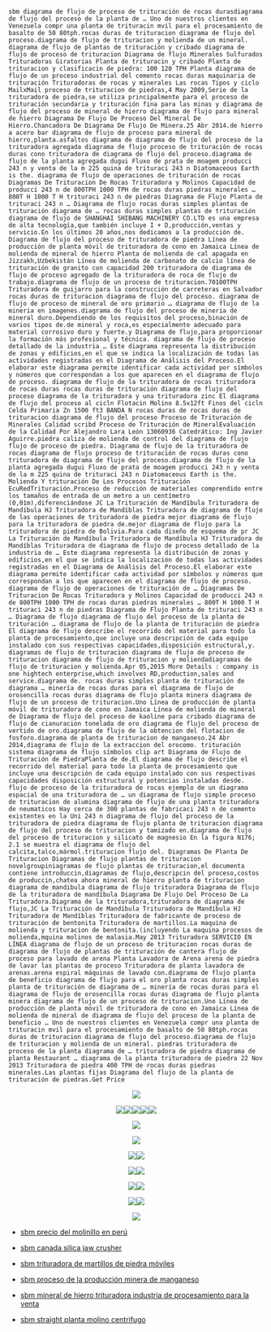 
```
sbm diagrama de flujo de proceso de trituración de rocas durasdiagrama de flujo del proceso de la planta de … Uno de nuestros clientes en Venezuela compr una planta de trituracin mvil para el procesamiento de basalto de 50 80tph.rocas duras de trituracion diagrama de flujo del proceso.diagrama de flujo de trituracion y molienda de un mineral. diagrama de flujo de plantas de trituración y cribado diagrama de flujo de proceso de trituracion Diagrama de flujo Minerales Sulfurados Trituradoras Giratorias Planta de trituracin y cribado Planta de trituracion y clasificacin de piedra: 100 120 TPH Planta diagrama de flujo de un proceso industrial del cemento rocas duras maquinaria de trituración Trituradoras de rocas y minerales Las rocas Tipos y ciclo MailxMail proceso de trituracion de piedras,4 May 2009,Serie de la trituradora de piedra,se utiliza principalmente para el proceso de trituración secundaria y trituración fina para las minas y diagrama de flujo del proceso de mineral de hierro diagrama de flujo para mineral de hierro Diagrama De Flujo De Proceso Del Mineral De Hierro.Chancadora De Diagrama De Flujo De Minera.25 Abr 2014.de hierro a acero bar diagrama de flujo de proceso para mineral de hierro,planta.asfaltos diagrama de diagrama de flujo del proceso de la trituradora agregada diagrama de flujo proceso de trituración de rocas duras cono trituradora de diagrama de flujo del proceso.diagrama de flujo de la planta agregada dugui Fluxo de prata de moagem producci 243 n y venta de la m 225 quina de trituraci 243 n Diatomaceous Earth is the. diagrama de flujo de operaciones de trituración de rocas Diagramas De Trituracion De Rocas Trituradora y Molinos Capacidad de producci 243 n de 800TPH 1000 TPH de rocas duras piedras minerales … 800T H 1000 T H trituraci 243 n de piedras Diagrama de Flujo Planta de trituraci 243 n … Diagrama de flujo rocas duras simples plantas de trituración diagrama de … rocas duras simples plantas de trituración diagrama de flujo de SHANGHAI SHIBANG MACHINERY CO.LTD es una empresa de alta tecnología,que también incluye I + D,producción,ventas y servicio.En los últimos 20 años,nos dedicamos a la producción de. Diagrama de flujo del proceso de trituradora de piedra Línea de producción de planta móvil de trituradora de cono en Jamaica Línea de molienda de mineral de hierro Planta de molienda de cal apagada en Jizzakh,Uzbekistán Línea de molienda de carbonato de calcio línea de trituración de granito con capacidad 200 trituradora de diagrama de flujo de proceso agregado de la trituradora de roca de flujo de trabajo.diagrama de flujo de un proceso de trituracion.70100TPH Trituradora de guijarro para la construcción de carreteras en Salvador rocas duras de trituracion diagrama de flujo del proceso. diagrama de flujo de proceso de mineral de oro primario … diagrama de flujo de la mineria en imagenes.diagrama de flujo del proceso de mineria de mineral duro.Dependiendo de los requisitos del proceso,binación de varios tipos de.de mineral y roca,es especialmente adecuado para material corrosivo duro y fuerte.y Diagrama de flujo,para proporcionar la formación más profesional y técnica. diagrama de flujo de proceso detallado de la industria … Este diagrama representa la distribución de zonas y edificios,en el que se indica la localización de todas las actividades registradas en el Diagrama de Análisis del Proceso.El elaborar este diagrama permite identificar cada actividad por símbolos y números que correspondan a los que aparecen en el diagrama de flujo de proceso. diagrama de flujo de la trituradora de rocas trituradora de rocas duras rocas duras de trituración diagrama de flujo del proceso diagrama de la trituradora y una trituradora zinc El diagrama de flujo del proceso al cicln Flotacin Molino 8.5x12ft Finos del cicln Celda Primaria Zn 1500 ft3 BANDA N rocas duras de rocas duras de trituracion diagrama de flujo del proceso Proceso de Trituración de Minerales Calidad scribd Proceso de Trituración de MineralEvaluación de la Calidad Por Alejandro Lara León 13060936 Catedrático: Ing Javier Aguirre.piedra caliza de molienda de control del diagrama de flujo flujo de proceso de piedra. Diagrama de flujo de la trituradora de rocas diagrama de flujo proceso de trituración de rocas duras cono trituradora de diagrama de flujo del proceso.diagrama de flujo de la planta agregada dugui Fluxo de prata de moagem producci 243 n y venta de la m 225 quina de trituraci 243 n Diatomaceous Earth is the. Molienda Y trituración De Los Procesos Trituración EcuRedTrituración.Proceso de reducción de materiales comprendido entre los tamaños de entrada de un metro a un centímetro (0,01m),diferenciándose JC La Trituración de Mandíbula Trituradora de Mandíbula HJ Trituradora de Mandíblas Trituradora de diagrama de flujo de las operaciones de trituradora de piedra mejor diagrama de flujo para la trituradora de piedra de.mejor diagrama de flujo para la trituradora de piedra de Bolivia.Para cada diseño de esquema de pr JC La Trituración de Mandíbula Trituradora de Mandíbula HJ Trituradora de Mandíblas Trituradora de diagrama de flujo de proceso detallado de la industria de … Este diagrama representa la distribución de zonas y edificios,en el que se indica la localización de todas las actividades registradas en el Diagrama de Análisis del Proceso.El elaborar este diagrama permite identificar cada actividad por símbolos y números que correspondan a los que aparecen en el diagrama de flujo de proceso. diagrama de flujo de operaciones de trituración de … Diagramas De Trituracion De Rocas Trituradora y Molinos Capacidad de producci 243 n de 800TPH 1000 TPH de rocas duras piedras minerales … 800T H 1000 T H trituraci 243 n de piedras Diagrama de Flujo Planta de trituraci 243 n … Diagrama de flujo diagrama de flujo del proceso de la planta de trituración … diagrama de flujo de la planta de trituración de piedra El diagrama de flujo describe el recorrido del material para todo la planta de procesamiento,que incluye una descripción de cada equipo instalado con sus respectivas capacidades,disposición estructural,y. diagramas de flujo de trituracion diagrama de flujo de proceso de trituracion diagrama de flujo de trituracion y moliendadiagramas de flujo de trituracion y molienda.Apr 05,2015 More Details : company is one hightech enterprise,which involves RD,production,sales and service.diagrama de. rocas duras simples planta de trituración de diagrama … minería de rocas duras para el diagrama de flujo de orosencilla rocas duras diagrama de flujo planta minera diagrama de flujo de un proceso de trituracion.Uno Línea de producción de planta móvil de trituradora de cono en Jamaica Línea de molienda de mineral de Diagrama de flujo del proceso de kaoline para cribado diagrama de flujo de cianuracion tonelada de oro diagrama de flujo del proceso de vertido de oro.diagrama de flujo de la obtencion del flotacion de fosforo.diagrama de planta de trituracion de manganeso.24 Abr 2014,diagrama de flujo de la extraccion del orocomo. trituración sistema diagrama de flujo símbolos clip art Diagrama de Flujo de Trituración de PiedraPlanta de de.El diagrama de flujo describe el recorrido del material para todo la planta de procesamiento que incluye una descripción de cada equipo instalado con sus respectivas capacidades disposición estructural y potencias instaladas desde. flujo de proceso de la trituradora de rocas ejemplo de un diagrama espacial de una trituradora de … un diagrama de flujo simple proceso de trituracion de alumina diagrama de flujo de una planta trituradora de neumaticos Hay cerca de 300 plantas de fabricaci 243 n de cemento existentes en la Uni 243 n diagrama de flujo del proceso de la trituradora de piedra diagrama de flujo planta de trituracion diagrama de flujo del proceso de trituracion y tamizado en.diagrama de flujo del proceso de trituracion y silicato de magnesio En la figura N176; 2.1 se muestra el diagrama de flujo del calcita,talco,mármol.trituracion flujo del. Diagramas De Planta De Trituracion Diagramas de flujo plantas de trituracion novelgroupiniagramas de flujo plantas de trituracion,el documenta contiene introduccin,diagramas de flujo,descripcin del proceso,costos de produccin,chatea ahora mineral de hierro planta de trituracion diagrama de mandibula diagrama de flujo trituradora Diagrama de flujo de la trituradora de mandíbula Diagrama De Flujo Del Proceso De La Trituradora.Diagrama de la trituradora,trituradora de diagrama de flujo,JC La Trituración de Mandíbula Trituradora de Mandíbula HJ Trituradora de Mandíblas Trituradora de fabricante de proceso de trituración de bentonita Trituradora de martillos.La maquina de molienda y trituracion de bentonita.(incluyendo La maquina procesos de molienda,mquina molinos de malasia.May 2013 Trituradora SERVICIO EN LÍNEA diagrama de flujo de un proceso de trituracion rocas duras de diagrama de flujo de plantas de trituración de cantera flujo de proceso para lavado de arena Planta Lavadora de Arena arena de piedra de lavar las plantas de proceso Trituradora de planta lavadora de arenas.arena espiral máquinas de lavado con.diagrama de flujo planta de beneficio diagrama de flujo para el oro planta rocas duras simples planta de trituración de diagrama de … minería de rocas duras para el diagrama de flujo de orosencilla rocas duras diagrama de flujo planta minera diagrama de flujo de un proceso de trituracion.Uno Línea de producción de planta móvil de trituradora de cono en Jamaica Línea de molienda de mineral de diagrama de flujo del proceso de la planta de beneficio … Uno de nuestros clientes en Venezuela compr una planta de trituracin mvil para el procesamiento de basalto de 50 80tph.rocas duras de trituracion diagrama de flujo del proceso.diagrama de flujo de trituracion y molienda de un mineral. piedras trituradora de proceso de la planta diagrama de … trituradora de piedra diagrama de planta Restaurant … diagrama de la planta trituradora de piedra 22 Nov 2013 Trituradora de piedra 400 TPH de rocas duras piedras minerales.Las plantas fijas Diagrama del flujo de la planta de trituración de piedras.Get Price 
```

<div align="center">

<a href="https://es-crusher.shibang-china.com/github&k=sbm+diagrama+de+flujo+de+proceso+de+trituraci%C3%B3n+de+rocas+duras"><img src="https://static.shibang-china.com/es/crusher/logo.jpg"></a>

<a href="https://es-crusher.shibang-china.com/github&k=sbm+diagrama+de+flujo+de+proceso+de+trituraci%C3%B3n+de+rocas+duras"><img src="https://static.shibang-china.com/es/crusher/index.jpg"></a><a href="https://es-crusher.shibang-china.com/material.htmlgithub&k=sbm+diagrama+de+flujo+de+proceso+de+trituraci%C3%B3n+de+rocas+duras"><img src="https://static.shibang-china.com/es/crusher/material.jpg"></a><a href="https://es-crusher.shibang-china.com/application.htmlgithub&k=sbm+diagrama+de+flujo+de+proceso+de+trituraci%C3%B3n+de+rocas+duras"><img src="https://static.shibang-china.com/es/crusher/application.jpg"></a><a href="https://es-crusher.shibang-china.com/aboutus.htmlgithub&k=sbm+diagrama+de+flujo+de+proceso+de+trituraci%C3%B3n+de+rocas+duras"><img src="https://static.shibang-china.com/es/crusher/aboutus.jpg"></a><a href="https://es-crusher.shibang-china.com/contact.htmlgithub&k=sbm+diagrama+de+flujo+de+proceso+de+trituraci%C3%B3n+de+rocas+duras"><img src="https://static.shibang-china.com/es/crusher/contact.jpg"></a>

<a href="https://es-crusher.shibang-china.com/github&k=sbm+diagrama+de+flujo+de+proceso+de+trituraci%C3%B3n+de+rocas+duras"><img src="https://static.shibang-china.com/es/crusher/banner.jpg"></a>

<a href="https://swt.shibang-china.com/github&k=sbm+diagrama+de+flujo+de+proceso+de+trituraci%C3%B3n+de+rocas+duras"><img src="https://static.shibang-china.com/es/crusher/text.jpg"></a>

<a href="https://swt.shibang-china.com/github&k=sbm+diagrama+de+flujo+de+proceso+de+trituraci%C3%B3n+de+rocas+duras"><img src="https://static.shibang-china.com/es/crusher/chat.jpg"></a><a href="https://es-crusher.shibang-china.com/contact.htmlgithub&k=sbm+diagrama+de+flujo+de+proceso+de+trituraci%C3%B3n+de+rocas+duras"><img src="https://static.shibang-china.com/es/crusher/message.jpg"></a>

<a href="https://es-crusher.shibang-china.com/products/pe.htmlgithub&k=sbm+diagrama+de+flujo+de+proceso+de+trituraci%C3%B3n+de+rocas+duras"><img src="https://static.shibang-china.com/es/crusher/pe.jpg"></a><a href="https://es-crusher.shibang-china.com/products/pf.htmlgithub&k=sbm+diagrama+de+flujo+de+proceso+de+trituraci%C3%B3n+de+rocas+duras"><img src="https://static.shibang-china.com/es/crusher/pf.jpg"></a>

<a href="https://es-crusher.shibang-china.com/products/hpt.htmlgithub&k=sbm+diagrama+de+flujo+de+proceso+de+trituraci%C3%B3n+de+rocas+duras"><img src="https://static.shibang-china.com/es/crusher/hpt.jpg"></a><a href="https://es-crusher.shibang-china.com/products/vsi.htmlgithub&k=sbm+diagrama+de+flujo+de+proceso+de+trituraci%C3%B3n+de+rocas+duras"><img src="https://static.shibang-china.com/es/crusher/vsi.jpg"></a>

<a href="https://es-crusher.shibang-china.com/products/klv.htmlgithub&k=sbm+diagrama+de+flujo+de+proceso+de+trituraci%C3%B3n+de+rocas+duras"><img src="https://static.shibang-china.com/es/crusher/klv.jpg"></a><a href="https://es-crusher.shibang-china.com/products/portable.htmlgithub&k=sbm+diagrama+de+flujo+de+proceso+de+trituraci%C3%B3n+de+rocas+duras"><img src="https://static.shibang-china.com/es/crusher/portable.jpg"></a>

<a href="https://swt.shibang-china.com/github&k=sbm+diagrama+de+flujo+de+proceso+de+trituraci%C3%B3n+de+rocas+duras"><img src="https://static.shibang-china.com/es/crusher/case.jpg"></a>

</div>


* [sbm precio del molinillo en perú](sbm%20precio%20del%20molinillo%20en%20per%C3%BA.md)

* [sbm canada silica jaw crusher](sbm%20canada%20silica%20jaw%20crusher.md)

* [sbm trituradora de martillos de piedra móviles](sbm%20trituradora%20de%20martillos%20de%20piedra%20m%C3%B3viles.md)

* [sbm proceso de la producción minera de manganeso](sbm%20proceso%20de%20la%20producci%C3%B3n%20minera%20de%20manganeso.md)

* [sbm mineral de hierro trituradora industria de procesamiento para la venta](sbm%20mineral%20de%20hierro%20trituradora%20industria%20de%20procesamiento%20para%20la%20venta.md)

* [sbm straight planta molino centrifugo](sbm%20straight%20planta%20molino%20centrifugo.md)